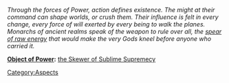 *Through the forces of Power, action defines existence. The might at
their command can shape worlds, or crush them. Their influence is felt
in every change, every force of will exerted by every being to walk the
planes. Monarchs of ancient realms speak of the weapon to rule over all,
the [spear of raw energy](the_Skewer_of_Sublime_Supremecy.md "wikilink")
that would make the very Gods kneel before anyone who carried it.*

**[Object of Power](:Category:Objects_of_Power.md "wikilink"):** [the
Skewer of Sublime Supremecy](the_Skewer_of_Sublime_Supremecy "wikilink")

[Category:Aspects](Category:Aspects "wikilink")

